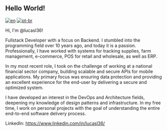 ## Hello World!
[![en](https://img.shields.io/badge/lang-en-blue.svg)](https://github.com/lucasl36/lucasl36/blob/main/README.md)
[![pt-br](https://img.shields.io/badge/lang-pt--br-green.svg)](https://github.com/lucasl36/lucasl36/blob/main/README.pt-br.md)

Hi, I'm @lucasl36!  

Fullstack Developer with a focus on Backend. I stumbled into the programming field over 10 years ago, and today it is a passion. Professionally, I have worked with systems for tracking supplies, farm management, e-commerce, POS for retail and wholesale, as well as ERP.

In my most recent role, I took on the challenge of working at a national financial sector company, building scalable and secure APIs for mobile applications. My primary focus was ensuring data protection and providing an excellent experience for the end-user by delivering a secure and optimized system.

I have developed an interest in the DevOps and Architecture fields, deepening my knowledge of design patterns and infrastructure. In my free time, I work on personal projects with the goal of understanding the entire end-to-end software delivery process.
  
LinkedIn: https://www.linkedin.com/in/lucasl36/
